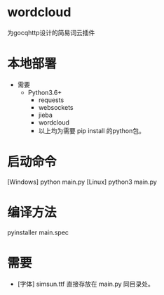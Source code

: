 # wordcloud
为gocqhttp设计的简易词云插件

# 本地部署
+ 需要
  - Python3.6+
    * requests
    * websockets
    * jieba
    * wordcloud
    * 以上均为需要 pip install 的python包。

# 启动命令
[Windows] python main.py
[Linux] python3 main.py

# 编译方法
pyinstaller main.spec

# 需要
+ [字体] simsun.ttf 直接存放在 main.py 同目录处。

